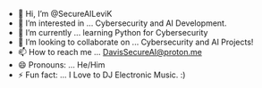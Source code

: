 - 👋 Hi, I’m @SecureAILeviK
- 👀 I’m interested in ... Cybersecurity and AI Development.
- 🌱 I’m currently ... learning Python for Cybersecurity
- 💞️ I’m looking to collaborate on ... Cybersecurity and AI Projects!
- 📫 How to reach me ... DavisSecureAI@proton.me
- 😄 Pronouns: ... He/Him
- ⚡ Fun fact: ... I Love to DJ Electronic Music. :) 

<!---
SecureAILeviK/SecureAILeviK is a ✨ special ✨ repository because its `README.md` (this file) appears on your GitHub profile.
You can click the Preview link to take a look at your changes.
--->
